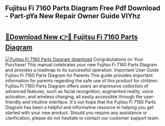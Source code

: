 ## Fujitsu Fi 7160 Parts Diagram Free Pdf Download - Part-pYa New Repair Owner Guide VIYhz

# <h2><a href="http://dfqkaq1.blite.top/?on=Fujitsu+Fi+7160+Parts+Diagram">🔗Download New 👉🔴 Fujitsu Fi 7160 Parts Diagram</a></h2>

[![Fujitsu Fi 7160 Parts Diagram download](https://i.imgur.com/lujVjoI.png)](http://dfqkaq1.blite.top/?on=Fujitsu+Fi+7160+Parts+Diagram)
Congratulations on Your Purchase! This manual celebrates your new Fujitsu Fi 7160 Parts Diagram and provides a roadmap to its successful operation. Important User Guide Fujitsu Fi 7160 Parts Diagram for Parents This guide provides important information for parents regarding the safe use of this product for children. Fujitsu Fi 7160 Parts Diagram offers users an impressive collection of advanced features, such as facial recognition, augmented reality, voice activation, and wireless charging, all easily accessible through the user-friendly and intuitive interface. It's our hope that the Fujitsu Fi 7160 Parts Diagram has been a helpful and informative resource in helping you get started with your new product. Should you require any assistance or clarification, please do not hesitate to contact our customer support team.
